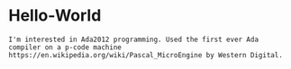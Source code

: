 # Hello-World

    I'm interested in Ada2012 programming. Used the first ever Ada compiler on a p-code machine https://en.wikipedia.org/wiki/Pascal_MicroEngine by Western Digital. 
    
